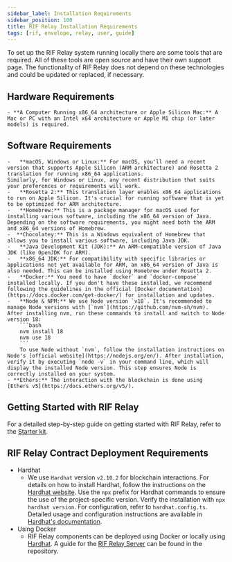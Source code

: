 ```yaml
---
sidebar_label: Installation Requirements
sidebar_position: 100
title: RIF Relay Installation Requirements
tags: [rif, envelope, relay, user, guide]
---
```


To set up the RIF Relay system running locally there are some tools that are required. All of these tools are open source and have their own support page. The functionality of RIF Relay does not depend on these technologies and could be updated or replaced, if necessary.

## Hardware Requirements
    - **A Computer Running x86_64 architecture or Apple Silicon Mac:** A Mac or PC with an Intel x64 architecture or Apple M1 chip (or later models) is required.
## Software Requirements
    -	**macOS, Windows or Linux:** For macOS, you'll need a recent version that supports Apple Silicon (ARM architecture) and Rosetta 2 translation for running x86_64 applications.
    Similarly, for Windows or Linux, any recent distribution that suits your preferences or requirements will work.
    -	**Rosetta 2:** This translation layer enables x86_64 applications to run on Apple Silicon. It's crucial for running software that is yet to be optimized for ARM architecture.
    -	**Homebrew:** This is a package manager for macOS used for installing various software, including the x86_64 version of Java. Depending on the software requirements, you might need both the ARM and x86_64 versions of Homebrew.
    -  **Chocolatey:** This is a Windows equivalent of Homebrew that allows you to install various software, including Java JDK.
    -	**Java Development Kit (JDK):** An ARM-compatible version of Java JDK (like OpenJDK for ARM).
    -	**x86_64 JDK:** For compatibility with specific libraries or applications not yet available for ARM, an x86_64 version of Java is also needed. This can be installed using Homebrew under Rosetta 2.
    -	**Docker:** You need to have `docker` and `docker-compose` installed locally. If you don't have these installed, we recommend following the guidelines in the official [Docker documentation](https://docs.docker.com/get-docker/) for installation and updates.
    -	**Node & NPM:** We use Node version `v18`. It's recommended to manage Node versions with [`nvm`](https://github.com/nvm-sh/nvm). After installing nvm, run these commands to install and switch to Node version 18:
        ```bash
        nvm install 18
        nvm use 18
        ```
        To use Node without `nvm`, follow the installation instructions on Node's [official website](https://nodejs.org/en/). After installation, verify it by executing `node -v` in your command line, which will display the installed Node version. This step ensures Node is correctly installed on your system.
    - **Ethers:** The interaction with the blockchain is done using [Ethers v5](https://docs.ethers.org/v5/).

## Getting Started with RIF Relay

For a detailed step-by-step guide on getting started with RIF Relay, refer to the [Starter kit](/guides/rif-relay/starter-kit).


## RIF Relay Contract Deployment Requirements

- Hardhat
    - We use `Hardhat` version `v2.10.2` for blockchain interactions. For details on how to install Hardhat, follow the instructions on the [Hardhat website](https://hardhat.org/hardhat-runner/docs/getting-started#installation). Use the `npx` prefix for Hardhat commands to ensure the use of the project-specific version. Verify the installation with `npx hardhat version`. For configuration, refer to `hardhat.config.ts`. Detailed usage and configuration instructions are available in [Hardhat's documentation](https://hardhat.org/docs).
- Using Docker
    - RIF Relay components can be deployed using Docker or locally using [Hardhat](/guides/rif-relay/installation-requirements#hardhat). A guide for the [RIF Relay Server](https://github.com/rsksmart/rif-relay-server#execute-as-a-docker-container) can be found in the repository.